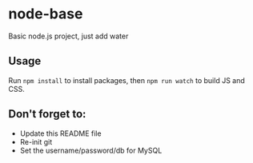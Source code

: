 # node-base

Basic node.js project, just add water

## Usage

Run `npm install` to install packages, then `npm run watch` to build JS and CSS.

## Don't forget to:

- Update this README file
- Re-init git
- Set the username/password/db for MySQL